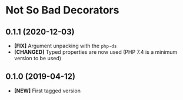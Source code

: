 # Not So Bad Decorators

## 0.1.1 (2020-12-03)

* **[FIX]** Argument unpacking with the `php-ds`
* **[CHANGED]** Typed properties are now used (PHP 7.4 is a minimum version to be used)

## 0.1.0 (2019-04-12)

* **[NEW]** First tagged version

